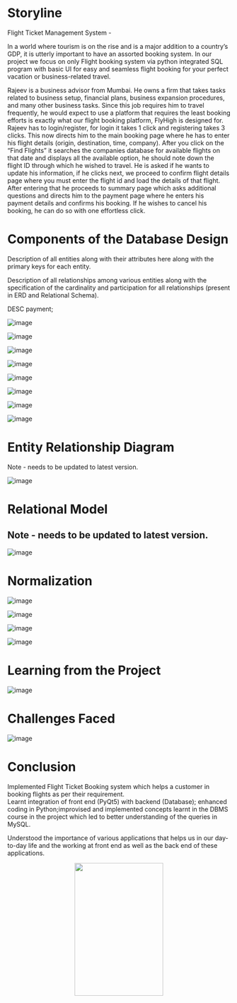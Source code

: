 # Storyline 

Flight Ticket Management System - 

In a world where tourism is on the rise and is a major addition to a country’s GDP, it is utterly important to have an assorted booking system. In our project we focus on only Flight booking system via python integrated SQL program with basic UI for easy and seamless flight booking for your perfect vacation or business-related travel.  

Rajeev is a business advisor from Mumbai. He owns a firm that takes tasks related to business setup, financial plans, business expansion procedures, and many other business tasks. Since this job requires him to travel frequently, he would expect to use a platform that requires the least booking efforts is exactly what our flight booking platform, FlyHigh is designed for. Rajeev has to login/register, for login it takes 1 click and registering takes 3 clicks. This now directs him to the main booking page where he has to enter his flight details (origin, destination, time, company). After you click on the “Find Flights” it searches the companies database for available flights on that date and displays all the available option, he should note down the flight ID through which he wished to travel. He is asked if he wants to update his information, if he clicks next, we proceed to confirm flight details page where you must enter the flight id and load the details of that flight. After entering that he proceeds to summary page which asks additional questions and directs him to the payment page where he enters his payment details and confirms his booking. If he wishes to cancel his booking, he can do so with one effortless click. 



# Components of the Database Design

Description of all entities along with their attributes here along with the primary keys for each entity. 

Description of all relationships among various entities along with the specification of the cardinality and participation for all relationships (present in ERD and Relational Schema). 

DESC payment;

![image](https://user-images.githubusercontent.com/57552973/209421134-a697cee7-2f66-4ac9-92c5-75f3e1fed289.png)




![image](https://user-images.githubusercontent.com/57552973/209421140-bb437b5b-6136-460c-bbf6-4ef833094841.png)



![image](https://user-images.githubusercontent.com/57552973/209421148-75a19dd3-cfae-4fa1-bf6b-8c295cd70a6a.png)




![image](https://user-images.githubusercontent.com/57552973/209421152-574e15f2-e9b9-48b3-91cf-d5fb55266c53.png)




![image](https://user-images.githubusercontent.com/57552973/209421163-234b315e-cc24-467f-9450-f2bc52209379.png)



![image](https://user-images.githubusercontent.com/57552973/209421165-63d749a6-f40f-42c8-961e-9de3c3ca9d7a.png)




![image](https://user-images.githubusercontent.com/57552973/209421167-0872f91a-1ec8-482a-b2a6-337b593701f8.png)




![image](https://user-images.githubusercontent.com/57552973/209421173-f2453cc5-9d0f-40b2-95d5-e4ceb4917ea0.png)





# Entity Relationship Diagram 
Note - needs to be updated to latest version.

![image](https://user-images.githubusercontent.com/57552973/209421185-3885ed37-5ee9-4246-a15e-8cc76f49ea4a.png)



# Relational Model 
## Note - needs to be updated to latest version.


![image](https://user-images.githubusercontent.com/57552973/209421204-84efe978-1ab4-4766-8661-87ffc3528041.png)



# Normalization 

![image](https://user-images.githubusercontent.com/57552973/209421213-d47ee8d4-8094-4fc8-9300-b264b950985e.png)




![image](https://user-images.githubusercontent.com/57552973/209421217-e957867f-4622-46b5-bcb0-41bd364d6c2c.png)




![image](https://user-images.githubusercontent.com/57552973/209421219-0881e7c7-fb31-437e-b4de-4ec2cf854a93.png)



![image](https://user-images.githubusercontent.com/57552973/209421222-7b23b106-50a1-41b8-8d34-b148b2033482.png)


# Learning from the Project 

![image](https://user-images.githubusercontent.com/57552973/209421286-ef8ab483-e3e0-455c-9029-e19910eca44b.png)


# Challenges Faced


![image](https://user-images.githubusercontent.com/57552973/209421294-443493fe-5c0a-483d-9674-ab614c1b3b54.png)



# Conclusion
Implemented Flight Ticket Booking system which helps a customer in booking flights as per their 	requirement.  
Learnt integration of front end (PyQt5) with backend (Database); enhanced coding in Python;improvised and implemented concepts learnt in the DBMS course in the project which led to better understanding of the queries in MySQL. 

Understood the importance of various applications that helps us in our day-to-day life and the 		working at front end as well as the back end of these applications. 




<p align="center"> 
 
 <img src="https://media.tenor.com/hB9OTbewrikAAAAi/work-work-in-progress.gif" width="200" height="300" /> 
 
</p>
